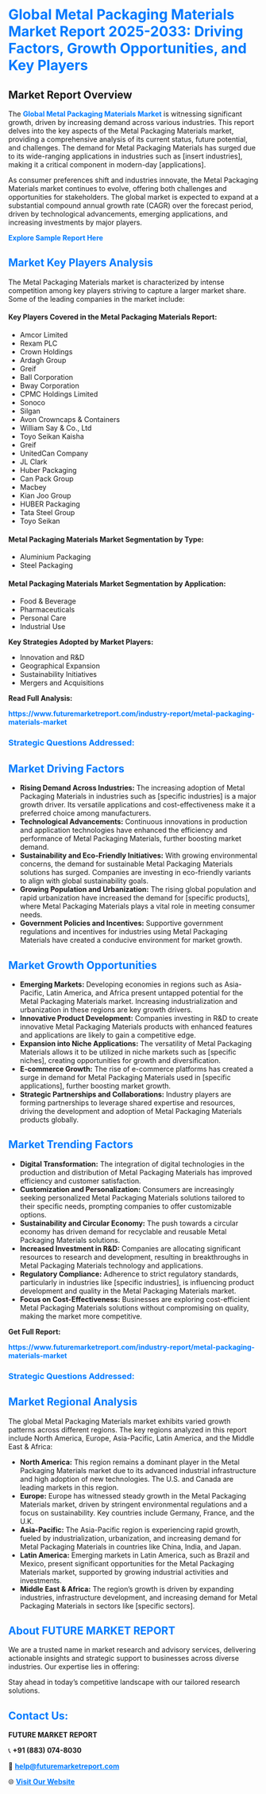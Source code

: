 <h1 style="color: #007BFF;">Global Metal Packaging Materials Market Report 2025-2033: Driving Factors, Growth Opportunities, and Key Players</h1>

<section id="overview">
<h2>Market Report Overview</h2>
<p>The <a href="https://www.futuremarketreport.com/industry-report/metal-packaging-materials-market" style="color: #007BFF; text-decoration: none;"><strong>Global Metal Packaging Materials Market</strong></a> is witnessing significant growth, driven by increasing demand across various industries. This report delves into the key aspects of the Metal Packaging Materials market, providing a comprehensive analysis of its current status, future potential, and challenges. The demand for Metal Packaging Materials has surged due to its wide-ranging applications in industries such as [insert industries], making it a critical component in modern-day [applications].</p>
<p>As consumer preferences shift and industries innovate, the Metal Packaging Materials market continues to evolve, offering both challenges and opportunities for stakeholders. The global market is expected to expand at a substantial compound annual growth rate (CAGR) over the forecast period, driven by technological advancements, emerging applications, and increasing investments by major players.</p>
</section>

<section id="overview">
<p><a href="https://www.futuremarketreport.com/request-sample/reportId=114937" style="color: #007BFF; text-decoration: none;"><strong>Explore Sample Report Here</strong></a></p>
</section>

<section id="key-players">
<h2 style="color: #007BFF;">Market Key Players Analysis</h2>
<p>The Metal Packaging Materials market is characterized by intense competition among key players striving to capture a larger market share. Some of the leading companies in the market include:</p>
<h4>Key Players Covered in the Metal Packaging Materials Report:</h4>
<ul><li>Amcor Limited</li><li>Rexam PLC</li><li>Crown Holdings</li><li>Ardagh Group</li><li>Greif</li><li>Ball Corporation</li><li>Bway Corporation</li><li>CPMC Holdings Limited</li><li>Sonoco</li><li>Silgan</li><li>Avon Crowncaps &amp; Containers</li><li>William Say &amp; Co., Ltd</li><li>Toyo Seikan Kaisha</li><li>Greif</li><li>UnitedCan Company</li><li>JL Clark</li><li>Huber Packaging</li><li>Can Pack Group</li><li>Macbey</li><li>Kian Joo Group</li><li>HUBER Packaging</li><li>Tata Steel Group</li><li>Toyo Seikan</li></ul>
<h4>Metal Packaging Materials Market Segmentation by Type:</h4>
<ul><li>Aluminium Packaging</li><li>Steel Packaging</li></ul>

<h4>Metal Packaging Materials Market Segmentation by Application:</h4>
<ul><li>Food &amp; Beverage</li><li>Pharmaceuticals</li><li>Personal Care</li><li>Industrial Use</li></ul>
<p><strong>Key Strategies Adopted by Market Players:</strong></p>
<ul>
<li>Innovation and R&D</li>
<li>Geographical Expansion</li>
<li>Sustainability Initiatives</li>
<li>Mergers and Acquisitions</li>
</ul>
</section>

<section>
<p><strong>Read Full Analysis: </strong></p><a href="https://www.futuremarketreport.com/industry-report/metal-packaging-materials-market" style="color: #007BFF; text-decoration: none;"><strong>https://www.futuremarketreport.com/industry-report/metal-packaging-materials-market</strong></a>
<h3 style="color: #007BFF;">Strategic Questions Addressed:</h3>
</section>

<section id="driving-factors">
<h2 style="color: #007BFF;">Market Driving Factors</h2>
<ul>
<li><strong>Rising Demand Across Industries:</strong> The increasing adoption of Metal Packaging Materials in industries such as [specific industries] is a major growth driver. Its versatile applications and cost-effectiveness make it a preferred choice among manufacturers.</li>
<li><strong>Technological Advancements:</strong> Continuous innovations in production and application technologies have enhanced the efficiency and performance of Metal Packaging Materials, further boosting market demand.</li>
<li><strong>Sustainability and Eco-Friendly Initiatives:</strong> With growing environmental concerns, the demand for sustainable Metal Packaging Materials solutions has surged. Companies are investing in eco-friendly variants to align with global sustainability goals.</li>
<li><strong>Growing Population and Urbanization:</strong> The rising global population and rapid urbanization have increased the demand for [specific products], where Metal Packaging Materials plays a vital role in meeting consumer needs.</li>
<li><strong>Government Policies and Incentives:</strong> Supportive government regulations and incentives for industries using Metal Packaging Materials have created a conducive environment for market growth.</li>
</ul>
</section>

<section id="growth-opportunities">
<h2 style="color: #007BFF;">Market Growth Opportunities</h2>
<ul>
<li><strong>Emerging Markets:</strong> Developing economies in regions such as Asia-Pacific, Latin America, and Africa present untapped potential for the Metal Packaging Materials market. Increasing industrialization and urbanization in these regions are key growth drivers.</li>
<li><strong>Innovative Product Development:</strong> Companies investing in R&D to create innovative Metal Packaging Materials products with enhanced features and applications are likely to gain a competitive edge.</li>
<li><strong>Expansion into Niche Applications:</strong> The versatility of Metal Packaging Materials allows it to be utilized in niche markets such as [specific niches], creating opportunities for growth and diversification.</li>
<li><strong>E-commerce Growth:</strong> The rise of e-commerce platforms has created a surge in demand for Metal Packaging Materials used in [specific applications], further boosting market growth.</li>
<li><strong>Strategic Partnerships and Collaborations:</strong> Industry players are forming partnerships to leverage shared expertise and resources, driving the development and adoption of Metal Packaging Materials products globally.</li>
</ul>
</section>

<section id="trending-factors">
<h2 style="color: #007BFF;">Market Trending Factors</h2>
<ul>
<li><strong>Digital Transformation:</strong> The integration of digital technologies in the production and distribution of Metal Packaging Materials has improved efficiency and customer satisfaction.</li>
<li><strong>Customization and Personalization:</strong> Consumers are increasingly seeking personalized Metal Packaging Materials solutions tailored to their specific needs, prompting companies to offer customizable options.</li>
<li><strong>Sustainability and Circular Economy:</strong> The push towards a circular economy has driven demand for recyclable and reusable Metal Packaging Materials solutions.</li>
<li><strong>Increased Investment in R&D:</strong> Companies are allocating significant resources to research and development, resulting in breakthroughs in Metal Packaging Materials technology and applications.</li>
<li><strong>Regulatory Compliance:</strong> Adherence to strict regulatory standards, particularly in industries like [specific industries], is influencing product development and quality in the Metal Packaging Materials market.</li>
<li><strong>Focus on Cost-Effectiveness:</strong> Businesses are exploring cost-efficient Metal Packaging Materials solutions without compromising on quality, making the market more competitive.</li>
</ul>
</section>

<section>
<p><strong>Get Full Report: </strong></p><a href="https://www.futuremarketreport.com/industry-report/metal-packaging-materials-market" style="color: #007BFF; text-decoration: none;"><strong>https://www.futuremarketreport.com/industry-report/metal-packaging-materials-market</strong></a>
<h3 style="color: #007BFF;">Strategic Questions Addressed:</h3>
</section>


<section id="regional-analysis">
<h2 style="color: #007BFF;">Market Regional Analysis</h2>
<p>The global Metal Packaging Materials market exhibits varied growth patterns across different regions. The key regions analyzed in this report include North America, Europe, Asia-Pacific, Latin America, and the Middle East & Africa:</p>
<ul>
<li><strong>North America:</strong> This region remains a dominant player in the Metal Packaging Materials market due to its advanced industrial infrastructure and high adoption of new technologies. The U.S. and Canada are leading markets in this region.</li>
<li><strong>Europe:</strong> Europe has witnessed steady growth in the Metal Packaging Materials market, driven by stringent environmental regulations and a focus on sustainability. Key countries include Germany, France, and the U.K.</li>
<li><strong>Asia-Pacific:</strong> The Asia-Pacific region is experiencing rapid growth, fueled by industrialization, urbanization, and increasing demand for Metal Packaging Materials in countries like China, India, and Japan.</li>
<li><strong>Latin America:</strong> Emerging markets in Latin America, such as Brazil and Mexico, present significant opportunities for the Metal Packaging Materials market, supported by growing industrial activities and investments.</li>
<li><strong>Middle East & Africa:</strong> The region’s growth is driven by expanding industries, infrastructure development, and increasing demand for Metal Packaging Materials in sectors like [specific sectors].</li>
</ul>
</section>

<footer>
<h2 style="color: #007BFF;">About FUTURE MARKET REPORT</h2>
<p>We are a trusted name in market research and advisory services, delivering actionable insights and strategic support to businesses across diverse industries. Our expertise lies in offering:</p>

<p>Stay ahead in today’s competitive landscape with our tailored research solutions.</p>

<h2 style="color: #007BFF;">Contact Us:</h2>
<p><strong>FUTURE MARKET REPORT</strong></p>
<p>📞 <strong>+91 (883) 074-8030</strong></p>
<p>📧 <strong><a href="mailto:help@futuremarketreport.com" style="color: #007BFF;">help@futuremarketreport.com</a></strong></p>
<p>🌐 <strong><a href="https://www.futuremarketreport.com/" style="color: #007BFF;">Visit Our Website</a></strong></p>
</footer>